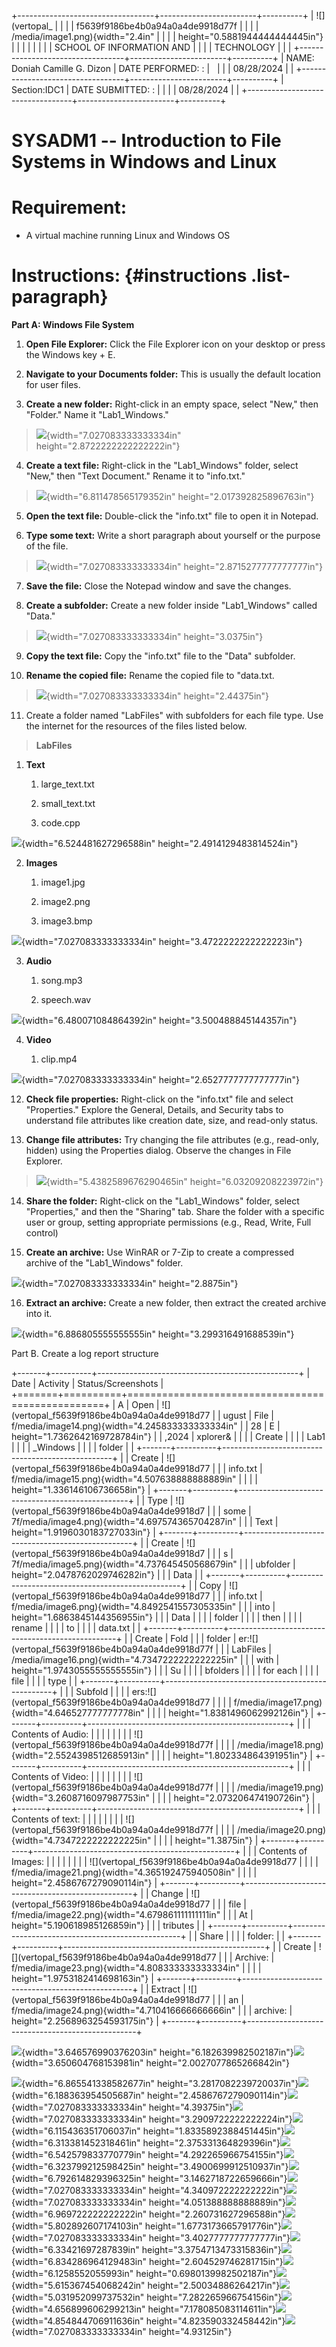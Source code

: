 +----------------------------------+------------------------+----------+
| ![](vertopal_                    |                        |          |
| f5639f9186be4b0a94a0a4de9918d77f |                        |          |
| /media/image1.png){width="2.4in" |                        |          |
| height="0.5881944444444445in"}   |                        |          |
|                                  |                        |          |
| SCHOOL OF INFORMATION AND        |                        |          |
| TECHNOLOGY                       |                        |          |
+----------------------------------+------------------------+----------+
| NAME: Doniah Camille G. Dizon    | DATE PERFORMED: :      |          |
|                                  | 08/28/2024             |          |
+----------------------------------+------------------------+----------+
| Section:IDC1                     | DATE SUBMITTED: :      |          |
|                                  | 08/28/2024             |          |
+----------------------------------+------------------------+----------+

# SYSADM1 -- Introduction to File Systems in Windows and Linux

# Requirement: 

-   A virtual machine running Linux and Windows OS

# Instructions:  {#instructions .list-paragraph}

**Part A: Windows File System**

1.  **Open File Explorer:** Click the File Explorer icon on your desktop
    or press the Windows key + E.

2.  **Navigate to your Documents folder:** This is usually the default
    location for user files.

3.  **Create a new folder:** Right-click in an empty space, select
    \"New,\" then \"Folder.\" Name it \"Lab1_Windows.\"

> ![](vertopal_f5639f9186be4b0a94a0a4de9918d77f/media/image2.png){width="7.027083333333334in"
> height="2.8722222222222222in"}

4.  **Create a text file:** Right-click in the \"Lab1_Windows\" folder,
    select \"New,\" then \"Text Document.\" Rename it to \"info.txt.\"

> ![](vertopal_f5639f9186be4b0a94a0a4de9918d77f/media/image3.png){width="6.811478565179352in"
> height="2.017392825896763in"}

5.  **Open the text file:** Double-click the \"info.txt\" file to open
    it in Notepad.

6.  **Type some text:** Write a short paragraph about yourself or the
    purpose of the file.

> ![](vertopal_f5639f9186be4b0a94a0a4de9918d77f/media/image4.png){width="7.027083333333334in"
> height="2.8715277777777777in"}

7.  **Save the file:** Close the Notepad window and save the changes.

8.  **Create a subfolder:** Create a new folder inside \"Lab1_Windows\"
    called \"Data.\"

> ![](vertopal_f5639f9186be4b0a94a0a4de9918d77f/media/image5.png){width="7.027083333333334in"
> height="3.0375in"}

9.  **Copy the text file:** Copy the \"info.txt\" file to the \"Data\"
    subfolder.

10. **Rename the copied file:** Rename the copied file to \"data.txt.

> ![](vertopal_f5639f9186be4b0a94a0a4de9918d77f/media/image6.png){width="7.027083333333334in"
> height="2.44375in"}

11. Create a folder named \"LabFiles\" with subfolders for each file
    type. Use the internet for the resources of the files listed below.

> **LabFiles**

1.  **Text**

    1.  large_text.txt

    2.  small_text.txt

    3.  code.cpp

![](vertopal_f5639f9186be4b0a94a0a4de9918d77f/media/image7.png){width="6.524481627296588in"
height="2.4914129483814524in"}

2.  **Images**

    1.  image1.jpg

    2.  image2.png

    3.  image3.bmp

![](vertopal_f5639f9186be4b0a94a0a4de9918d77f/media/image8.png){width="7.027083333333334in"
height="3.4722222222222223in"}

3.  **Audio**

    1.  song.mp3

    2.  speech.wav

![](vertopal_f5639f9186be4b0a94a0a4de9918d77f/media/image9.png){width="6.480071084864392in"
height="3.500488845144357in"}

4.  **Video**

    1.  clip.mp4

![](vertopal_f5639f9186be4b0a94a0a4de9918d77f/media/image10.png){width="7.027083333333334in"
height="2.6527777777777777in"}

12. **Check file properties:** Right-click on the \"info.txt\" file and
    select \"Properties.\" Explore the General, Details, and Security
    tabs to understand file attributes like creation date, size, and
    read-only status.

13. **Change file attributes:** Try changing the file attributes (e.g.,
    read-only, hidden) using the Properties dialog. Observe the changes
    in File Explorer.

> ![](vertopal_f5639f9186be4b0a94a0a4de9918d77f/media/image11.png){width="5.4382589676290465in"
> height="6.03209208223972in"}

14. **Share the folder:** Right-click on the \"Lab1_Windows\" folder,
    select \"Properties,\" and then the \"Sharing\" tab. Share the
    folder with a specific user or group, setting appropriate
    permissions (e.g., Read, Write, Full control)

15. **Create an archive:** Use WinRAR or 7-Zip to create a compressed
    archive of the \"Lab1_Windows\" folder.

![](vertopal_f5639f9186be4b0a94a0a4de9918d77f/media/image12.png){width="7.027083333333334in"
height="2.8875in"}

16. **Extract an archive:** Create a new folder, then extract the
    created archive into it.

![](vertopal_f5639f9186be4b0a94a0a4de9918d77f/media/image13.png){width="6.886805555555555in"
height="3.299316491688539in"}

Part B. Create a log report structure

+-------+----------+--------------------------------------------------+
| Date  | Activity | Status/Screenshots                               |
+=======+==========+==================================================+
| A     | Open     | ![](vertopal_f5639f9186be4b0a94a0a4de9918d77     |
| ugust | File     | f/media/image14.png){width="4.245833333333334in" |
| 28    | E        | height="1.7362642169728784in"}                   |
| ,2024 | xplorer& |                                                  |
|       | Create   |                                                  |
|       | Lab1     |                                                  |
|       | _Windows |                                                  |
|       | folder   |                                                  |
+-------+----------+--------------------------------------------------+
|       | Create   | ![](vertopal_f5639f9186be4b0a94a0a4de9918d77     |
|       | info.txt | f/media/image15.png){width="4.507638888888889in" |
|       |          | height="1.336146106736658in"}                    |
+-------+----------+--------------------------------------------------+
|       | Type     | ![](vertopal_f5639f9186be4b0a94a0a4de9918d7      |
|       | some     | 7f/media/image4.png){width="4.697574365704287in" |
|       | Text     | height="1.9196030183727033in"}                   |
+-------+----------+--------------------------------------------------+
|       | Create   | ![](vertopal_f5639f9186be4b0a94a0a4de9918d7      |
|       | s        | 7f/media/image5.png){width="4.737645450568679in" |
|       | ubfolder | height="2.0478762029746282in"}                   |
|       | Data     |                                                  |
+-------+----------+--------------------------------------------------+
|       | Copy     | ![](vertopal_f5639f9186be4b0a94a0a4de9918d77     |
|       | info.txt | f/media/image6.png){width="4.8492541557305335in" |
|       | into     | height="1.6863845144356955in"}                   |
|       | Data     |                                                  |
|       | folder   |                                                  |
|       | then     |                                                  |
|       | rename   |                                                  |
|       | to       |                                                  |
|       | data.txt |                                                  |
+-------+----------+--------------------------------------------------+
|       | Create   | Fold                                             |
|       | folder   | er:![](vertopal_f5639f9186be4b0a94a0a4de9918d77f |
|       | LabFiles | /media/image16.png){width="4.7347222222222225in" |
|       | with     | height="1.9743055555555555in"}                   |
|       | Su       |                                                  |
|       | bfolders |                                                  |
|       | for each |                                                  |
|       | file     |                                                  |
|       | type     |                                                  |
+-------+----------+--------------------------------------------------+
|       |          | Subfold                                          |
|       |          | ers:![](vertopal_f5639f9186be4b0a94a0a4de9918d77 |
|       |          | f/media/image17.png){width="4.646527777777778in" |
|       |          | height="1.8381496062992126in"}                   |
+-------+----------+--------------------------------------------------+
|       |          | Contents of Audio:                               |
|       |          |                                                  |
|       |          | ![](vertopal_f5639f9186be4b0a94a0a4de9918d77f    |
|       |          | /media/image18.png){width="2.5524398512685913in" |
|       |          | height="1.802334864391951in"}                    |
+-------+----------+--------------------------------------------------+
|       |          | Contents of Video:                               |
|       |          |                                                  |
|       |          | ![](vertopal_f5639f9186be4b0a94a0a4de9918d77f    |
|       |          | /media/image19.png){width="3.2608716097987753in" |
|       |          | height="2.073206474190726in"}                    |
+-------+----------+--------------------------------------------------+
|       |          | Contents of text:                                |
|       |          |                                                  |
|       |          | ![](vertopal_f5639f9186be4b0a94a0a4de9918d77f    |
|       |          | /media/image20.png){width="4.7347222222222225in" |
|       |          | height="1.3875in"}                               |
+-------+----------+--------------------------------------------------+
|       |          | Contents of Images:                              |
|       |          |                                                  |
|       |          | ![](vertopal_f5639f9186be4b0a94a0a4de9918d77     |
|       |          | f/media/image21.png){width="4.365192475940508in" |
|       |          | height="2.4586767279090114in"}                   |
+-------+----------+--------------------------------------------------+
|       | Change   | ![](vertopal_f5639f9186be4b0a94a0a4de9918d77     |
|       | file     | f/media/image22.png){width="4.679861111111111in" |
|       | At       | height="5.190618985126859in"}                    |
|       | tributes |                                                  |
+-------+----------+--------------------------------------------------+
|       | Share    |                                                  |
|       | folder:  |                                                  |
+-------+----------+--------------------------------------------------+
|       | Create   | ![](vertopal_f5639f9186be4b0a94a0a4de9918d77     |
|       | Archive: | f/media/image23.png){width="4.808333333333334in" |
|       |          | height="1.9753182414698163in"}                   |
+-------+----------+--------------------------------------------------+
|       | Extract  | ![](vertopal_f5639f9186be4b0a94a0a4de9918d77     |
|       | an       | f/media/image24.png){width="4.710416666666666in" |
|       | archive: | height="2.2568963254593175in"}                   |
+-------+----------+--------------------------------------------------+

![](vertopal_f5639f9186be4b0a94a0a4de9918d77f/media/image25.png){width="3.646576990376203in"
height="6.182639982502187in"}![](vertopal_f5639f9186be4b0a94a0a4de9918d77f/media/image26.png){width="3.650604768153981in"
height="2.0027077865266842in"}

![](vertopal_f5639f9186be4b0a94a0a4de9918d77f/media/image27.png){width="6.865541338582677in"
height="3.2817082239720037in"}![](vertopal_f5639f9186be4b0a94a0a4de9918d77f/media/image28.png){width="6.188363954505687in"
height="2.4586767279090114in"}![](vertopal_f5639f9186be4b0a94a0a4de9918d77f/media/image29.png){width="7.027083333333334in"
height="4.39375in"}![](vertopal_f5639f9186be4b0a94a0a4de9918d77f/media/image30.png){width="7.027083333333334in"
height="3.2909722222222224in"}![](vertopal_f5639f9186be4b0a94a0a4de9918d77f/media/image31.png){width="6.115436351706037in"
height="1.8335892388451445in"}![](vertopal_f5639f9186be4b0a94a0a4de9918d77f/media/image32.png){width="6.313381452318461in"
height="2.375331364829396in"}![](vertopal_f5639f9186be4b0a94a0a4de9918d77f/media/image33.png){width="6.542579833770779in"
height="4.292265966754155in"}![](vertopal_f5639f9186be4b0a94a0a4de9918d77f/media/image34.png){width="6.323799212598425in"
height="3.4900699912510937in"}![](vertopal_f5639f9186be4b0a94a0a4de9918d77f/media/image35.png){width="6.792614829396325in"
height="3.1462718722659666in"}![](vertopal_f5639f9186be4b0a94a0a4de9918d77f/media/image36.png){width="7.027083333333334in"
height="4.340972222222222in"}![](vertopal_f5639f9186be4b0a94a0a4de9918d77f/media/image37.png){width="7.027083333333334in"
height="4.051388888888889in"}![](vertopal_f5639f9186be4b0a94a0a4de9918d77f/media/image38.png){width="6.969722222222222in"
height="2.260731627296588in"}![](vertopal_f5639f9186be4b0a94a0a4de9918d77f/media/image39.png){width="5.802892607174103in"
height="1.6773173665791776in"}![](vertopal_f5639f9186be4b0a94a0a4de9918d77f/media/image40.png){width="7.027083333333334in"
height="3.4027777777777777in"}![](vertopal_f5639f9186be4b0a94a0a4de9918d77f/media/image41.png){width="6.33421697287839in"
height="3.3754713473315836in"}![](vertopal_f5639f9186be4b0a94a0a4de9918d77f/media/image42.png){width="6.834286964129483in"
height="2.604529746281715in"}![](vertopal_f5639f9186be4b0a94a0a4de9918d77f/media/image43.png){width="6.1258552055993in"
height="0.6980139982502187in"}![](vertopal_f5639f9186be4b0a94a0a4de9918d77f/media/image44.png){width="5.615367454068242in"
height="2.50034886264217in"}![](vertopal_f5639f9186be4b0a94a0a4de9918d77f/media/image45.png){width="5.031952099737532in"
height="7.282265966754156in"}![](vertopal_f5639f9186be4b0a94a0a4de9918d77f/media/image46.png){width="4.656899606299213in"
height="7.178085083114611in"}![](vertopal_f5639f9186be4b0a94a0a4de9918d77f/media/image47.png){width="4.854844706911636in"
height="4.823590332458442in"}![](vertopal_f5639f9186be4b0a94a0a4de9918d77f/media/image48.png){width="7.027083333333334in"
height="4.93125in"}
